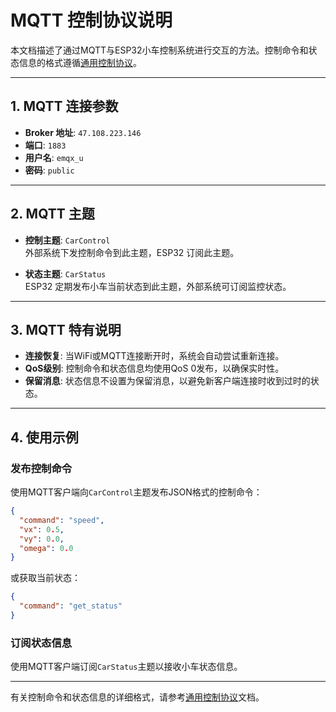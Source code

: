 # MQTT 控制协议说明

本文档描述了通过MQTT与ESP32小车控制系统进行交互的方法。控制命令和状态信息的格式遵循[通用控制协议](../protocol/ControlProtocol.md)。

---

## 1. MQTT 连接参数

- **Broker 地址**: `47.108.223.146`
- **端口**: `1883`
- **用户名**: `emqx_u`
- **密码**: `public`

---

## 2. MQTT 主题

- **控制主题**: `CarControl`  
  外部系统下发控制命令到此主题，ESP32 订阅此主题。

- **状态主题**: `CarStatus`  
  ESP32 定期发布小车当前状态到此主题，外部系统可订阅监控状态。

---

## 3. MQTT 特有说明

- **连接恢复**: 当WiFi或MQTT连接断开时，系统会自动尝试重新连接。
- **QoS级别**: 控制命令和状态信息均使用QoS 0发布，以确保实时性。
- **保留消息**: 状态信息不设置为保留消息，以避免新客户端连接时收到过时的状态。

---

## 4. 使用示例

### 发布控制命令
使用MQTT客户端向`CarControl`主题发布JSON格式的控制命令：

```json
{
  "command": "speed",
  "vx": 0.5,
  "vy": 0.0,
  "omega": 0.0
}
```

或获取当前状态：

```json
{
  "command": "get_status"
}
```

### 订阅状态信息
使用MQTT客户端订阅`CarStatus`主题以接收小车状态信息。

---

有关控制命令和状态信息的详细格式，请参考[通用控制协议](../protocol/ControlProtocol.md)文档。
